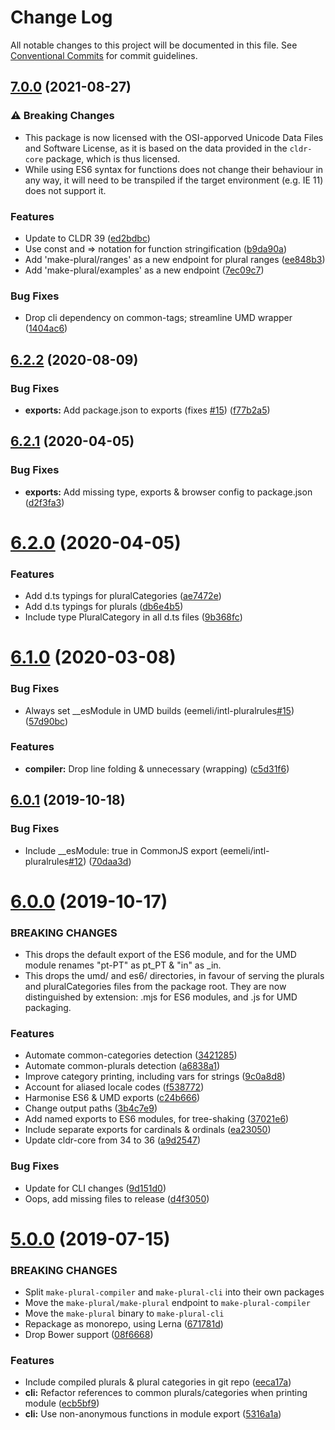 # Change Log

All notable changes to this project will be documented in this file.
See [Conventional Commits](https://conventionalcommits.org) for commit guidelines.

## [7.0.0](https://github.com/eemeli/make-plural/compare/6.2.2...7.0.0) (2021-08-27)

### ⚠ Breaking Changes

* This package is now licensed
  with the OSI-apporved Unicode Data Files and Software License, as it is
  based on the data provided in the `cldr-core` package, which is thus
  licensed.
* While using ES6 syntax for functions does not change
  their behaviour in any way, it will need to be transpiled if the target
  environment (e.g. IE 11) does not support it.

### Features

* Update to CLDR 39 ([ed2bdbc](https://github.com/eemeli/make-plural/commit/ed2bdbc77e6e86444ec4711124b94a780069f0e4))
* Use const and => notation for function stringification ([b9da90a](https://github.com/eemeli/make-plural/commit/b9da90acd501b86a6b2ab1e73876ea05c57ebc74))
* Add 'make-plural/ranges' as a new endpoint for plural ranges ([ee848b3](https://github.com/eemeli/make-plural/commit/ee848b34863be2dfd5cfe96572bea53e5efbde40))
* Add 'make-plural/examples' as a new endpoint ([7ec09c7](https://github.com/eemeli/make-plural/commit/7ec09c7f9924508653618dc0bad433b4b2349c00))

### Bug Fixes

* Drop cli dependency on common-tags; streamline UMD wrapper ([1404ac6](https://github.com/eemeli/make-plural/commit/1404ac640b2d7391973d8d8dae060fef7d468f74))

## [6.2.2](https://github.com/eemeli/make-plural/compare/make-plural@6.2.1...make-plural@6.2.2) (2020-08-09)


### Bug Fixes

* **exports:** Add package.json to exports (fixes [#15](https://github.com/eemeli/make-plural/issues/15)) ([f77b2a5](https://github.com/eemeli/make-plural/commit/f77b2a5864cd0ce8500d72cb0ad94c30510d9f25))





## [6.2.1](https://github.com/eemeli/make-plural/compare/make-plural@6.2.0...make-plural@6.2.1) (2020-04-05)


### Bug Fixes

* **exports:** Add missing type, exports & browser config to package.json ([d2f3fa3](https://github.com/eemeli/make-plural/commit/d2f3fa30e11397f15dc68016f4ed45d45b11fe42))





# [6.2.0](https://github.com/eemeli/make-plural/compare/make-plural@6.1.0...make-plural@6.2.0) (2020-04-05)


### Features

* Add d.ts typings for pluralCategories ([ae7472e](https://github.com/eemeli/make-plural/commit/ae7472eb12ecdb9768197faddf0be409eb2ced55))
* Add d.ts typings for plurals ([db6e4b5](https://github.com/eemeli/make-plural/commit/db6e4b5d39994d159695ac113bdc5e005921a2f7))
* Include type PluralCategory in all d.ts files ([9b368fc](https://github.com/eemeli/make-plural/commit/9b368fc5adafb6dc95c4bf7973a494edcab9a9f8))





# [6.1.0](https://github.com/eemeli/make-plural/compare/make-plural@6.0.1...make-plural@6.1.0) (2020-03-08)


### Bug Fixes

* Always set __esModule in UMD builds (eemeli/intl-pluralrules[#15](https://github.com/eemeli/make-plural/issues/15)) ([57d90bc](https://github.com/eemeli/make-plural/commit/57d90bcab45ad6439509a144aaeb493e5e0ef7dd))


### Features

* **compiler:** Drop line folding & unnecessary (wrapping) ([c5d31f6](https://github.com/eemeli/make-plural/commit/c5d31f69d6f1032e291cb911cae8cc34b20099ed))





## [6.0.1](https://github.com/eemeli/make-plural/compare/make-plural@6.0.0...make-plural@6.0.1) (2019-10-18)


### Bug Fixes

* Include __esModule: true in CommonJS export (eemeli/intl-pluralrules[#12](https://github.com/eemeli/make-plural/issues/12)) ([70daa3d](https://github.com/eemeli/make-plural/commit/70daa3df0d985b2d4b4fd9d6cf8659a5f58a79f4))





# [6.0.0](https://github.com/eemeli/make-plural/compare/make-plural@6.0.0-beta.3...make-plural@6.0.0) (2019-10-17)


### BREAKING CHANGES

* This drops the default export of the ES6 module, and for the UMD module renames "pt-PT" as pt_PT & "in" as _in.
* This drops the umd/ and es6/ directories, in favour of serving the plurals and pluralCategories files from the package root. They are now distinguished by extension: .mjs for ES6 modules, and .js for UMD packaging.


### Features

* Automate common-categories detection ([3421285](https://github.com/eemeli/make-plural/commit/3421285))
* Automate common-plurals detection ([a6838a1](https://github.com/eemeli/make-plural/commit/a6838a1))
* Improve category printing, including vars for strings ([9c0a8d8](https://github.com/eemeli/make-plural/commit/9c0a8d8))
* Account for aliased locale codes ([f538772](https://github.com/eemeli/make-plural/commit/f538772))
* Harmonise ES6 & UMD exports ([c24b666](https://github.com/eemeli/make-plural/commit/c24b666))
* Change output paths ([3b4c7e9](https://github.com/eemeli/make-plural/commit/3b4c7e9))
* Add named exports to ES6 modules, for tree-shaking ([37021e6](https://github.com/eemeli/make-plural/commit/37021e6))
* Include separate exports for cardinals & ordinals ([ea23050](https://github.com/eemeli/make-plural/commit/ea23050))
* Update cldr-core from 34 to 36 ([a9d2547](https://github.com/eemeli/make-plural/commit/a9d25474efde9b415dd5e4e63b825bcad06f7b07))


### Bug Fixes

* Update for CLI changes ([9d151d0](https://github.com/eemeli/make-plural/commit/9d151d0))
* Oops, add missing files to release ([d4f3050](https://github.com/eemeli/make-plural/commit/d4f3050))



# [5.0.0](https://github.com/eemeli/make-plural/compare/9cbae0d...make-plural@5.0.0) (2019-07-15)


### BREAKING CHANGES

* Split `make-plural-compiler` and `make-plural-cli` into their own packages
* Move the `make-plural/make-plural` endpoint to `make-plural-compiler`
* Move the `make-plural` binary to `make-plural-cli`
* Repackage as monorepo, using Lerna ([671781d](https://github.com/eemeli/make-plural/commit/671781d))
* Drop Bower support ([08f6668](https://github.com/eemeli/make-plural/commit/08f6668))


### Features

* Include compiled plurals & plural categories in git repo ([eeca17a](https://github.com/eemeli/make-plural/commit/eeca17a))
* **cli:** Refactor references to common plurals/categories when printing module ([ecb5bf9](https://github.com/eemeli/make-plural/commit/ecb5bf9))
* **cli:** Use non-anonymous functions in module export ([5316a1a](https://github.com/eemeli/make-plural/commit/5316a1a))
